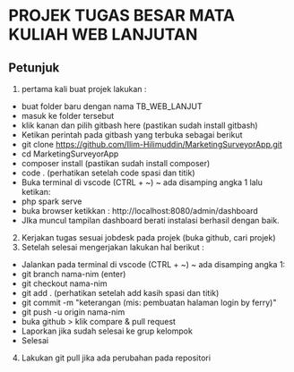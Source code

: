 # PROJEK TUGAS BESAR MATA KULIAH WEB LANJUTAN

## Petunjuk

1. pertama kali buat projek lakukan :

- buat folder baru dengan nama TB_WEB_LANJUT
- masuk ke folder tersebut
- klik kanan dan pilih gitbash here (pastikan sudah install gitbash)
- Ketikan perintah pada gitbash yang terbuka sebagai berikut
- git clone https://github.com/Ilim-Hilimuddin/MarketingSurveyorApp.git
- cd MarketingSurveyorApp
- composer install (pastikan sudah install composer)
- code . (perhatikan setelah code spasi dan titik)
- Buka terminal di vscode (CTRL + ~) ~ ada disamping angka 1 lalu ketikan:
- php spark serve
- buka browser ketikkan : http://localhost:8080/admin/dashboard
- JIka muncul tampilan dashboard berati instalasi berhasil dengan baik.

2. Kerjakan tugas sesuai jobdesk pada projek (buka github, cari projek)
3. Setelah selesai mengerjakan lakukan hal berikut :

- Jalankan pada terminal di vscode (CTRL + ~) ~ ada disamping angka 1:
- git branch nama-nim (enter)
- git checkout nama-nim
- git add . (perhatikan setelah add kasih spasi dan titik)
- git commit -m "keterangan (mis: pembuatan halaman login by ferry)"
- git push -u origin nama-nim
- buka github > klik compare & pull request
- Laporkan jika sudah selesai ke grup kelompok
- Selesai

4. Lakukan git pull jika ada perubahan pada repositori
